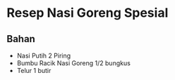 # Resep Nasi Goreng Spesial

## Bahan
- Nasi Putih 2 Piring
- Bumbu Racik Nasi Goreng 1/2 bungkus
- Telur 1 butir
